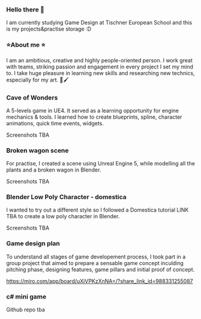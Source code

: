 ### Hello there 👋

I am currently studying Game Design at Tischner European School and this is my projects&practise storage :D 

### ⭐About me ⭐
I am an ambitious, creative and highly people-oriented person. I work great with teams, striking passion and engagement in every project I set my mind to. I take huge pleasure in learning new skills and researching new technics, especially for my art. 🎨🖌️

### Cave of Wonders
A 5-levels game in UE4. It served as a learning opportunity for engine mechanics & tools. I learned how to create blueprints, spline, character animations, quick time events, widgets.

Screenshots TBA

### Broken wagon scene
For practise, I created a scene using Unreal Engine 5, while modelling all the plants and a broken wagon in Blender. 

Screenshots TBA

### Blender Low Poly Character - domestica
I wanted to try out a different style so I followed a Domestica tutorial LINK TBA to create a low poly character in Blender.

Screenshots TBA

### Game design plan
To understand all stages of game developement process, I took part in a group project that aimed to prepare a sensable game concept inculding pitching phase, designing features, game pillars and initial proof of concept.

https://miro.com/app/board/uXjVPKzXnNA=/?share_link_id=988331255087

### c# mini game

Github repo tba

